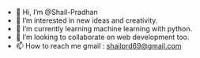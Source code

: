 - 👋 Hi, I’m @Shail-Pradhan
- 👀 I’m interested in new ideas and creativity.
- 🌱 I’m currently learning machine learning with python.
- 💞️ I’m looking to collaborate on web development too.
- 📫 How to reach me gmail : shailprd69@gmail.com

<!---
Shail-Pradhan/Shail-Pradhan is a ✨ special ✨ repository because its `README.md` (this file) appears on your GitHub profile.
You can click the Preview link to take a look at your changes.
--->
